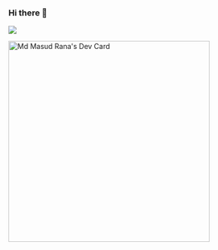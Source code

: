 ### Hi there 👋
![](https://c.tenor.com/nHBgEK6zEQMAAAAj/cat-gray.gif)


<a href="https://app.daily.dev/masud35362"><img src="https://api.daily.dev/devcards/1b6a1614fd9d4baa96405f01e26215ac.png?r=tqt" width="400" alt="Md Masud Rana's Dev Card"/></a>
